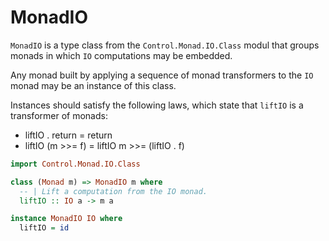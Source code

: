 # MonadIO

`MonadIO` is a type class from the `Control.Monad.IO.Class` modul that groups monads in which `IO` computations may be embedded.

Any monad built by applying a sequence of monad transformers to the `IO` monad may be an instance of this class.

Instances should satisfy the following laws, which state that `liftIO` is a transformer of monads:

* liftIO  . return = return
* liftIO (m >>= f) = liftIO m >>= (liftIO . f)


```hs
import Control.Monad.IO.Class

class (Monad m) => MonadIO m where
  -- | Lift a computation from the IO monad.
  liftIO :: IO a -> m a

instance MonadIO IO where
  liftIO = id
```
